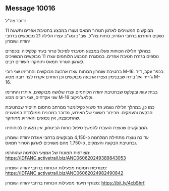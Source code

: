 ## Message 10016

דובר צה"ל:

11 מבוקשים המשויכים לארגון הטרור חמאס נעצרו במבצע בחטיבת אפרים ותשעה נשקים הוחרמו ברחבי הגזרה; כוחות צה"ל, שב"כ ומג"ב עצרו הלילה 21 מבוקשים ברחבי יהודה ושומרון

במהלך הלילה הכוחות פעלו במבצע חטיבתי לסיכול טרור בעיר קלקיליה ובכפרים נוספים בגזרת חטיבת אפרים.
במסגרת המבצע הלוחמים עצרו 11 מבוקשים המשויכים לארגון הטרור חמאס ותוחקרו חשודים רבים.

בחטיבת שומרון הכוחות עצרו ארבעה מבוקשים והחרימו שני רובי M-16. בכפר עקב, דיר ג'ריר ואל בירה שבבנימין נעצרו ארבעה מבוקשים וכן הוחרם אקדח לצד רובה מסוג M-16. 

בבית עווא ובקלקס שבחטיבת יהודה הלוחמים עצרו שלושה מבוקשים, איתרו והחרימו שני אקדחים, שני רובים מסוג M-16 וקלאצ'ניקוב.

כמו כן, במהלך הלילה נשמע הד פיצוץ כקילומטר ממרחב מחסום תייסיר שבחטיבת הבקעה והעמקים.
מבירור ראשוני של האירוע, מדובר במכונית ממולכדת במטענים שהתפוצצה, אין נפגעים והאירוע מתוחקר.

המבוקשים שנעצרו הועברו להמשך טיפול כוחות הביטחון, אין נפגעים לכוחותינו.

עד כה נעצרו מתחילת המלחמה כ-4,150 מבוקשים ברחבי אוגדת יהודה ושומרון ובחטיבת הבקעה והעמקים, כ-1,750 מהם משויכים לארגון הטרור חמאס.

מצורפות תמונות של אמצעי הלחימה שהוחרמו: https://IDFANC.activetrail.biz/ANC060620249389843053

מצורפות תמונות מפעילות הכוחות ברחבי יהודה ושומרון: https://IDFANC.activetrail.biz/ANC06062024982490842

מצורף תיעוד מפעילות הכוחות ברחבי יהודה ושומרון: https://bit.ly/4cbShrf


